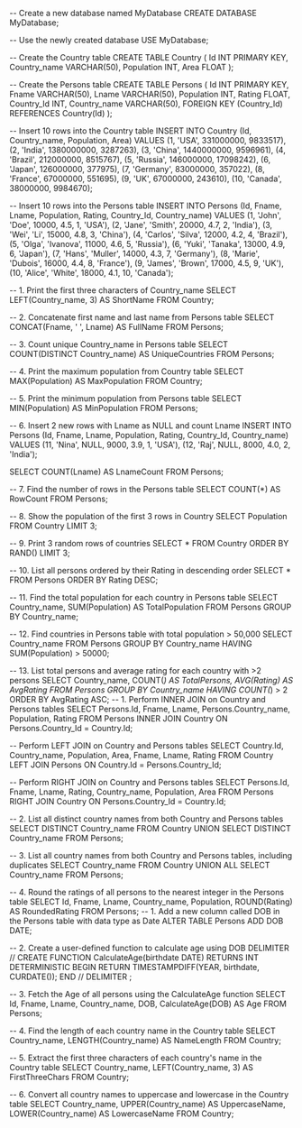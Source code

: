 -- Create a new database named MyDatabase
CREATE DATABASE MyDatabase;

-- Use the newly created database
USE MyDatabase;

-- Create the Country table
CREATE TABLE Country (
    Id INT PRIMARY KEY,
    Country_name VARCHAR(50),
    Population INT,
    Area FLOAT
);

-- Create the Persons table
CREATE TABLE Persons (
    Id INT PRIMARY KEY,
    Fname VARCHAR(50),
    Lname VARCHAR(50),
    Population INT,
    Rating FLOAT,
    Country_Id INT,
    Country_name VARCHAR(50),
    FOREIGN KEY (Country_Id) REFERENCES Country(Id)
);

-- Insert 10 rows into the Country table
INSERT INTO Country (Id, Country_name, Population, Area) VALUES
(1, 'USA', 331000000, 9833517),
(2, 'India', 1380000000, 3287263),
(3, 'China', 1440000000, 9596961),
(4, 'Brazil', 212000000, 8515767),
(5, 'Russia', 146000000, 17098242),
(6, 'Japan', 126000000, 377975),
(7, 'Germany', 83000000, 357022),
(8, 'France', 67000000, 551695),
(9, 'UK', 67000000, 243610),
(10, 'Canada', 38000000, 9984670);

-- Insert 10 rows into the Persons table
INSERT INTO Persons (Id, Fname, Lname, Population, Rating, Country_Id, Country_name) VALUES
(1, 'John', 'Doe', 10000, 4.5, 1, 'USA'),
(2, 'Jane', 'Smith', 20000, 4.7, 2, 'India'),
(3, 'Wei', 'Li', 15000, 4.8, 3, 'China'),
(4, 'Carlos', 'Silva', 12000, 4.2, 4, 'Brazil'),
(5, 'Olga', 'Ivanova', 11000, 4.6, 5, 'Russia'),
(6, 'Yuki', 'Tanaka', 13000, 4.9, 6, 'Japan'),
(7, 'Hans', 'Muller', 14000, 4.3, 7, 'Germany'),
(8, 'Marie', 'Dubois', 16000, 4.4, 8, 'France'),
(9, 'James', 'Brown', 17000, 4.5, 9, 'UK'),
(10, 'Alice', 'White', 18000, 4.1, 10, 'Canada');

-- 1. Print the first three characters of Country_name
SELECT LEFT(Country_name, 3) AS ShortName FROM Country;

-- 2. Concatenate first name and last name from Persons table
SELECT CONCAT(Fname, ' ', Lname) AS FullName FROM Persons;

-- 3. Count unique Country_name in Persons table
SELECT COUNT(DISTINCT Country_name) AS UniqueCountries FROM Persons;

-- 4. Print the maximum population from Country table
SELECT MAX(Population) AS MaxPopulation FROM Country;

-- 5. Print the minimum population from Persons table
SELECT MIN(Population) AS MinPopulation FROM Persons;

-- 6. Insert 2 new rows with Lname as NULL and count Lname
INSERT INTO Persons (Id, Fname, Lname, Population, Rating, Country_Id, Country_name)
VALUES (11, 'Nina', NULL, 9000, 3.9, 1, 'USA'), (12, 'Raj', NULL, 8000, 4.0, 2, 'India');

SELECT COUNT(Lname) AS LnameCount FROM Persons;

-- 7. Find the number of rows in the Persons table
SELECT COUNT(*) AS RowCount FROM Persons;

-- 8. Show the population of the first 3 rows in Country
SELECT Population FROM Country LIMIT 3;

-- 9. Print 3 random rows of countries
SELECT * FROM Country ORDER BY RAND() LIMIT 3;

-- 10. List all persons ordered by their Rating in descending order
SELECT * FROM Persons ORDER BY Rating DESC;

-- 11. Find the total population for each country in Persons table
SELECT Country_name, SUM(Population) AS TotalPopulation FROM Persons GROUP BY Country_name;

-- 12. Find countries in Persons table with total population > 50,000
SELECT Country_name FROM Persons GROUP BY Country_name HAVING SUM(Population) > 50000;

-- 13. List total persons and average rating for each country with >2 persons
SELECT Country_name, COUNT(*) AS TotalPersons, AVG(Rating) AS AvgRating
FROM Persons
GROUP BY Country_name
HAVING COUNT(*) > 2
ORDER BY AvgRating ASC;
-- 1. Perform INNER JOIN on Country and Persons tables
SELECT Persons.Id, Fname, Lname, Persons.Country_name, Population, Rating
FROM Persons
INNER JOIN Country ON Persons.Country_Id = Country.Id;

-- Perform LEFT JOIN on Country and Persons tables
SELECT Country.Id, Country_name, Population, Area, Fname, Lname, Rating
FROM Country
LEFT JOIN Persons ON Country.Id = Persons.Country_Id;

-- Perform RIGHT JOIN on Country and Persons tables
SELECT Persons.Id, Fname, Lname, Rating, Country_name, Population, Area
FROM Persons
RIGHT JOIN Country ON Persons.Country_Id = Country.Id;

-- 2. List all distinct country names from both Country and Persons tables
SELECT DISTINCT Country_name FROM Country
UNION
SELECT DISTINCT Country_name FROM Persons;

-- 3. List all country names from both Country and Persons tables, including duplicates
SELECT Country_name FROM Country
UNION ALL
SELECT Country_name FROM Persons;

-- 4. Round the ratings of all persons to the nearest integer in the Persons table
SELECT Id, Fname, Lname, Country_name, Population, ROUND(Rating) AS RoundedRating
FROM Persons;
-- 1. Add a new column called DOB in the Persons table with data type as Date
ALTER TABLE Persons ADD DOB DATE;

-- 2. Create a user-defined function to calculate age using DOB
DELIMITER //
CREATE FUNCTION CalculateAge(birthdate DATE) 
RETURNS INT 
DETERMINISTIC
BEGIN
    RETURN TIMESTAMPDIFF(YEAR, birthdate, CURDATE());
END //
DELIMITER ;

-- 3. Fetch the Age of all persons using the CalculateAge function
SELECT Id, Fname, Lname, Country_name, DOB, CalculateAge(DOB) AS Age FROM Persons;

-- 4. Find the length of each country name in the Country table
SELECT Country_name, LENGTH(Country_name) AS NameLength FROM Country;

-- 5. Extract the first three characters of each country's name in the Country table
SELECT Country_name, LEFT(Country_name, 3) AS FirstThreeChars FROM Country;

-- 6. Convert all country names to uppercase and lowercase in the Country table
SELECT Country_name, 
       UPPER(Country_name) AS UppercaseName, 
       LOWER(Country_name) AS LowercaseName 
FROM Country;

